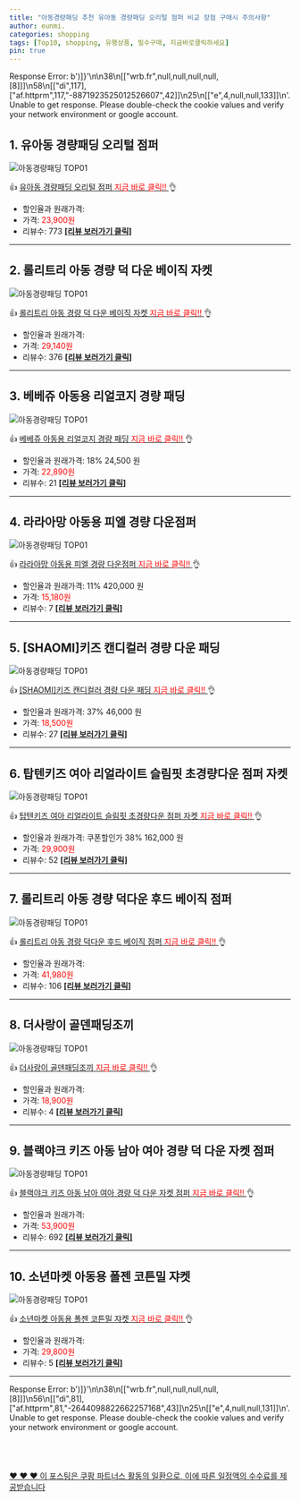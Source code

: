 ```yaml
---
title: "아동경량패딩 추천 유아동 경량패딩 오리털 점퍼 비교 장점 구매시 주의사항"
author: eunmi.
categories: shopping
tags: [Top10, shopping, 유행상품, 필수구매, 지금바로클릭하세요]
pin: true
---
```

Response Error: b')]}\'\n\n38\n[["wrb.fr",null,null,null,null,[8]]]\n58\n[["di",117],["af.httprm",117,"-8871923525012526607",42]]\n25\n[["e",4,null,null,133]]\n'. 
Unable to get response.
Please double-check the cookie values and verify your network environment or google account.

   

## 1. 유아동 경량패딩 오리털 점퍼

![아동경량패딩 TOP01](https://thumbnail6.coupangcdn.com/thumbnails/remote/230x230ex/image/vendor_inventory/9985/48b2cb8ee321bb22b7c4a2b8a3c7e01727068544cc599839bf6a19942e80.png)


👍 [유아동 경량패딩 오리털 점퍼 <font color=red> 지금 바로 클릭!! </font> ](https://link.coupang.com/re/AFFSDP?lptag=AF3617701&subid=GithubCoopas&pageKey=6856317512&traceid=V0-153&itemId=16351911993&vendorItemId=83543637908) 👌 


- 할인율과 원래가격: 
- 가격: <span style='color:red'>23,900원</span>
- 리뷰수: 773  [**[리뷰 보러가기 클릭]**](https://link.coupang.com/re/AFFSDP?lptag=AF3617701&subid=GithubCoopas&pageKey=6856317512&traceid=V0-153&itemId=16351911993&vendorItemId=83543637908)

---


   

## 2. 롤리트리 아동 경량 덕 다운 베이직 자켓

![아동경량패딩 TOP01](https://thumbnail10.coupangcdn.com/thumbnails/remote/230x230ex/image/retail/images/146614471805625-06b97730-18ce-4b1e-8c92-4a305028c828.jpg)


👍 [롤리트리 아동 경량 덕 다운 베이직 자켓 <font color=red> 지금 바로 클릭!! </font> ](https://link.coupang.com/re/AFFSDP?lptag=AF3617701&subid=GithubCoopas&pageKey=6690428680&traceid=V0-153&itemId=15458505625&vendorItemId=82678059141) 👌 


- 할인율과 원래가격: 
- 가격: <span style='color:red'>29,140원</span>
- 리뷰수: 376  [**[리뷰 보러가기 클릭]**](https://link.coupang.com/re/AFFSDP?lptag=AF3617701&subid=GithubCoopas&pageKey=6690428680&traceid=V0-153&itemId=15458505625&vendorItemId=82678059141)

---


   

## 3. 베베쥬 아동용 리얼코지 경량 패딩

![아동경량패딩 TOP01](https://thumbnail6.coupangcdn.com/thumbnails/remote/230x230ex/image/retail/images/2023/08/08/10/9/b2bd103d-02a6-449a-aefc-d4943898d950.jpg)


👍 [베베쥬 아동용 리얼코지 경량 패딩 <font color=red> 지금 바로 클릭!! </font> ](https://link.coupang.com/re/AFFSDP?lptag=AF3617701&subid=GithubCoopas&pageKey=7517959422&traceid=V0-153&itemId=19712311030&vendorItemId=86816647470) 👌 


- 할인율과 원래가격: 18%  24,500   원
- 가격: <span style='color:red'>22,890원</span>
- 리뷰수: 21  [**[리뷰 보러가기 클릭]**](https://link.coupang.com/re/AFFSDP?lptag=AF3617701&subid=GithubCoopas&pageKey=7517959422&traceid=V0-153&itemId=19712311030&vendorItemId=86816647470)

---


   

## 4. 라라아망 아동용 피엘 경량 다운점퍼

![아동경량패딩 TOP01](https://thumbnail9.coupangcdn.com/thumbnails/remote/230x230ex/image/retail/images/8481942804840787-c03c2a38-714f-4405-b771-de8f640520fb.jpg)


👍 [라라아망 아동용 피엘 경량 다운점퍼 <font color=red> 지금 바로 클릭!! </font> ](https://link.coupang.com/re/AFFSDP?lptag=AF3617701&subid=GithubCoopas&pageKey=6055513523&traceid=V0-153&itemId=11114289580&vendorItemId=78393352127) 👌 


- 할인율과 원래가격: 11%  420,000   원
- 가격: <span style='color:red'>15,180원</span>
- 리뷰수: 7  [**[리뷰 보러가기 클릭]**](https://link.coupang.com/re/AFFSDP?lptag=AF3617701&subid=GithubCoopas&pageKey=6055513523&traceid=V0-153&itemId=11114289580&vendorItemId=78393352127)

---


   

## 5. [SHAOMI]키즈 캔디컬러 경량 다운 패딩

![아동경량패딩 TOP01](https://thumbnail7.coupangcdn.com/thumbnails/remote/230x230ex/image/vendor_inventory/c1df/d3c75e4e3172c5174533f7c9c2fce6d50176df6cd1741f70da9267ebb4fa.jpg)


👍 [[SHAOMI]키즈 캔디컬러 경량 다운 패딩 <font color=red> 지금 바로 클릭!! </font> ](https://link.coupang.com/re/AFFSDP?lptag=AF3617701&subid=GithubCoopas&pageKey=6804174879&traceid=V0-153&itemId=16074604746&vendorItemId=83274599916) 👌 


- 할인율과 원래가격: 37%  46,000   원
- 가격: <span style='color:red'>18,500원</span>
- 리뷰수: 27  [**[리뷰 보러가기 클릭]**](https://link.coupang.com/re/AFFSDP?lptag=AF3617701&subid=GithubCoopas&pageKey=6804174879&traceid=V0-153&itemId=16074604746&vendorItemId=83274599916)

---


   

## 6. 탑텐키즈 여아 리얼라이트 슬림핏 초경량다운 점퍼 자켓

![아동경량패딩 TOP01](https://thumbnail10.coupangcdn.com/thumbnails/remote/230x230ex/image/vendor_inventory/2505/f927bb9b9d08e0be3051d9ab6280cbee4400348b749c4db116368b255363.jpg)


👍 [탑텐키즈 여아 리얼라이트 슬림핏 초경량다운 점퍼 자켓 <font color=red> 지금 바로 클릭!! </font> ](https://link.coupang.com/re/AFFSDP?lptag=AF3617701&subid=GithubCoopas&pageKey=7636060768&traceid=V0-153&itemId=20277331232&vendorItemId=85092567202) 👌 


- 할인율과 원래가격: 쿠폰할인가 38%  162,000   원
- 가격: <span style='color:red'>29,900원</span>
- 리뷰수: 52  [**[리뷰 보러가기 클릭]**](https://link.coupang.com/re/AFFSDP?lptag=AF3617701&subid=GithubCoopas&pageKey=7636060768&traceid=V0-153&itemId=20277331232&vendorItemId=85092567202)

---


   

## 7. 롤리트리 아동 경량 덕다운 후드 베이직 점퍼

![아동경량패딩 TOP01](https://thumbnail8.coupangcdn.com/thumbnails/remote/230x230ex/image/retail/images/211997408714470-2adbfb95-82c2-4dce-8512-d9c3965091af.jpg)


👍 [롤리트리 아동 경량 덕다운 후드 베이직 점퍼 <font color=red> 지금 바로 클릭!! </font> ](https://link.coupang.com/re/AFFSDP?lptag=AF3617701&subid=GithubCoopas&pageKey=6690428661&traceid=V0-153&itemId=15458505535&vendorItemId=82678059052) 👌 


- 할인율과 원래가격: 
- 가격: <span style='color:red'>41,980원</span>
- 리뷰수: 106  [**[리뷰 보러가기 클릭]**](https://link.coupang.com/re/AFFSDP?lptag=AF3617701&subid=GithubCoopas&pageKey=6690428661&traceid=V0-153&itemId=15458505535&vendorItemId=82678059052)

---


   

## 8. 더사랑이 골덴패딩조끼

![아동경량패딩 TOP01](https://thumbnail6.coupangcdn.com/thumbnails/remote/230x230ex/image/vendor_inventory/4cd7/dcdbf612d73dba3d6b6c6ebf924aa70d37f4d898c6146a9a447ea36c110b.jpg)


👍 [더사랑이 골덴패딩조끼 <font color=red> 지금 바로 클릭!! </font> ](https://link.coupang.com/re/AFFSDP?lptag=AF3617701&subid=GithubCoopas&pageKey=7630466480&traceid=V0-153&itemId=20250464521&vendorItemId=87338513040) 👌 


- 할인율과 원래가격: 
- 가격: <span style='color:red'>18,900원</span>
- 리뷰수: 4  [**[리뷰 보러가기 클릭]**](https://link.coupang.com/re/AFFSDP?lptag=AF3617701&subid=GithubCoopas&pageKey=7630466480&traceid=V0-153&itemId=20250464521&vendorItemId=87338513040)

---


   

## 9. 블랙야크 키즈 아동 남아 여아 경량 덕 다운 자켓 점퍼

![아동경량패딩 TOP01](https://thumbnail6.coupangcdn.com/thumbnails/remote/230x230ex/image/vendor_inventory/434b/eaf132f9d55d9e29d3efe400813cbd716920a89fa49c827b56b5de761db7.jpg)


👍 [블랙야크 키즈 아동 남아 여아 경량 덕 다운 자켓 점퍼 <font color=red> 지금 바로 클릭!! </font> ](https://link.coupang.com/re/AFFSDP?lptag=AF3617701&subid=GithubCoopas&pageKey=6707674183&traceid=V0-153&itemId=15560528115&vendorItemId=85070569528) 👌 


- 할인율과 원래가격: 
- 가격: <span style='color:red'>53,900원</span>
- 리뷰수: 692  [**[리뷰 보러가기 클릭]**](https://link.coupang.com/re/AFFSDP?lptag=AF3617701&subid=GithubCoopas&pageKey=6707674183&traceid=V0-153&itemId=15560528115&vendorItemId=85070569528)

---


   

## 10. 소년마켓 아동용 폴젠 코튼밀 쟈켓

![아동경량패딩 TOP01](https://thumbnail9.coupangcdn.com/thumbnails/remote/230x230ex/image/vendor_inventory/d69e/dfc80f5cd5173a96ea63632dad445794011c9c1ab7981db841477825126b.jpg)


👍 [소년마켓 아동용 폴젠 코튼밀 쟈켓 <font color=red> 지금 바로 클릭!! </font> ](https://link.coupang.com/re/AFFSDP?lptag=AF3617701&subid=GithubCoopas&pageKey=6357194945&traceid=V0-153&itemId=13403391589&vendorItemId=85572961366) 👌 


- 할인율과 원래가격: 
- 가격: <span style='color:red'>29,800원</span>
- 리뷰수: 5  [**[리뷰 보러가기 클릭]**](https://link.coupang.com/re/AFFSDP?lptag=AF3617701&subid=GithubCoopas&pageKey=6357194945&traceid=V0-153&itemId=13403391589&vendorItemId=85572961366)

---
Response Error: b')]}\'\n\n38\n[["wrb.fr",null,null,null,null,[8]]]\n56\n[["di",81],["af.httprm",81,"-2644098822662257168",43]]\n25\n[["e",4,null,null,131]]\n'. 
Unable to get response.
Please double-check the cookie values and verify your network environment or google account.<br><br><br><br><br> [ ❤ ❤ ❤ 이 포스팅은 쿠팡 파트너스 활동의 일환으로, 이에 따른 일정액의 수수료를 제공받습니다](https://link.coupang.com/a/bcEFyh)